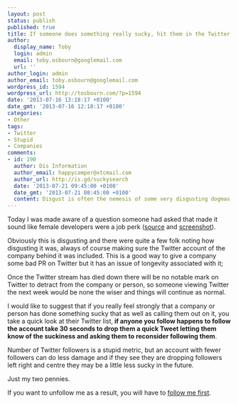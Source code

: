 ```yaml
---
layout: post
status: publish
published: true
title: If someone does something really sucky, hit them in the Twitter
author:
  display_name: Toby
  login: admin
  email: toby.osbourn@googlemail.com
  url: ''
author_login: admin
author_email: toby.osbourn@googlemail.com
wordpress_id: 1594
wordpress_url: http://tosbourn.com/?p=1594
date: '2013-07-16 13:18:17 +0100'
date_gmt: '2013-07-16 12:18:17 +0100'
categories:
- Other
tags:
- Twitter
- Stupid
- Companies
comments:
- id: 190
  author: Dis Information
  author_email: happycamper@xtcmail.com
  author_url: http://is.gd/suckysearch
  date: '2013-07-21 09:45:00 +0100'
  date_gmt: '2013-07-21 08:45:00 +0100'
  content: Disgust is often the nemesis of some very disgusting dogmas.
---
```

<p>Today I was made aware of a question someone had asked that made it sound like female developers were a job perk (<a href="http://lists.lrug.org/pipermail/chat-lrug.org/2013-July/009095.html">source</a> and <a href="https://twitter.com/rachelandrew/status/357038970783281152/photo/1">screenshot</a>).</p>
<p>Obviously this is disgusting and there were quite a few folk noting how disgusting it was, always of course making sure the Twitter account of the company behind it was included. This is a good way to give a company some bad PR on Twitter but it has an issue of longevity associated with it;</p>
<p>Once the Twitter stream has died down there will be no notable mark on Twitter to detract from the company or person, so someone viewing Twitter the next week would be none the wiser and things will continue as normal.</p>
<p>I would like to suggest that if you really feel strongly that a company or person has done something sucky that as well as calling them out on it, you take a quick look at their Twitter list,<strong> if anyone you follow happens to follow the account take 30 seconds to drop them a quick Tweet letting them know of the suckiness and asking them to reconsider following them</strong>.</p>
<p>Number of Twitter followers is a stupid metric, but an account with fewer followers can do less damage and if they see they are dropping followers left right and centre they may be a little less sucky in the future.</p>
<p>Just my two pennies.</p>
<p>If you want to unfollow me as a result, you will have to <a href="https://www.twitter.com/tosbourn">follow me first</a>.</p>

